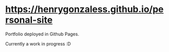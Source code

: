 # https://henrygonzaless.github.io/personal-site
Portfolio deployed in Github Pages. 

Currently a work in progress :D 


